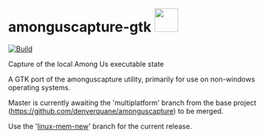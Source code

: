 # amonguscapture-gtk <img src="AmongUsCapture/icon.ico" width="48">
[![Build](https://github.com/denverquane/amonguscapture/workflows/Beta%20releases/badge.svg)](https://github.com/denverquane/amonguscapture/actions?query=Beta%20releases)

Capture of the local Among Us executable state

A GTK port of the amonguscapture utility, primarily for use on non-windows operating systems.

Master is currently awaiting the 'multiplatform' branch from the base project (https://github.com/denverquane/amonguscapture) to be merged.

Use the '[linux-mem-new](https://github.com/TauAkiou/amonguscapture-gtk/tree/linux-mem-new)' branch for the current release.
